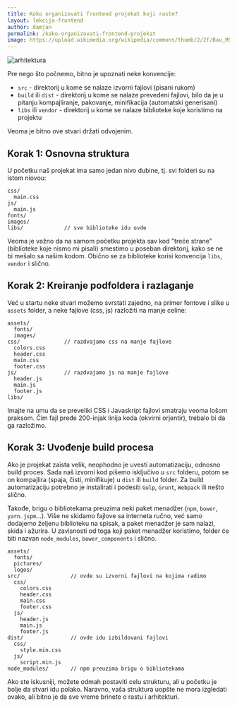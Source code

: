 ```yaml
---
title: Kako organizovati frontend projekat koji raste?
layout: lekcija-frontend
author: damjan
permalink: /kako-organizovati-frontend-projekat
image: https://upload.wikimedia.org/wikipedia/commons/thumb/2/2f/Bau_MSW_%281%29.jpg/1280px-Bau_MSW_%281%29.jpg
---
```


<img class="full" src="{{page.image}}" alt="arhitektura">

Pre nego što počnemo, bitno je upoznati neke konvencije:

* `src` - direktorij u kome se nalaze izvorni fajlovi (pisani rukom)
* `build` ili `dist` - direktorij u kome se nalaze prevedeni fajlovi, bilo da je u pitanju kompajliranje, pakovanje, minifikacija (automatski generisani)
* `libs` ili `vendor` - direktorij u kome se nalaze biblioteke koje koristimo na projektu

Veoma je bitno ove stvari držati odvojenim.

## Korak 1: Osnovna struktura

U početku naš projekat ima samo jedan nivo dubine, tj. svi folderi su na istom niovou:

```
css/
  main.css
js/
  main.js
fonts/
images/
libs/             // sve biblioteke idu ovde
```

Veoma je važno da na samom početku projekta sav kod "treće strane" (biblioteke koje nismo mi pisali) smestimo u poseban direktorij, kako se ne bi mešalo sa našim kodom. Obično se za biblioteke korisi konvencija `libs`, `vendor` i slično.

## Korak 2: Kreiranje podfoldera i razlaganje

Već u startu neke stvari možemo svrstati zajedno, na primer fontove i slike u `assets` folder, a neke fajlove (css, js) razložiti na manje celine:

```
assets/
  fonts/
  images/
css/              // razdvajamo css na manje fajlove
  colors.css
  header.css
  main.css
  footer.css
js/               // razdvajamo js na manje fajlove
  header.js
  main.js
  footer.js
libs/
```

Imajte na umu da se preveliki CSS i Javaskript fajlovi smatraju veoma lošom praksom. Čim fajl pređe 200-injak linija koda (okvirni orjentir), trebalo bi da ga razložimo.

## Korak 3: Uvođenje build procesa

Ako je projekat zaista velik, neophodno je uvesti automatizaciju, odnosno build proces. Sada naš izvorni kod pišemo isključivo u `src` folderu, potom se on kompajlira (spaja, čisti, minifikuje) u `dist` ili `build` folder. Za build automatizaciju potrebno je instalirati i podesiti `Gulp`, `Grunt`, `Webpack` ili nešto slično.

Takođe, brigu o bibliotekama preuzima neki paket menadžer (`npm`, `bower`, `yarn`. `jspm`…). Više ne skidamo fajlove sa interneta ručno, već samo dodajemo željenu biblioteku na spisak, a paket menadžer je sam nalazi, skida i ažurira. U zavisnosti od toga koji paket menadžer koristimo, folder će biti nazvan `node_modules`, `bower_components` i slično.

```
assets/
  fonts/
  pictures/
  logos/
src/                // ovde su izvorni fajlovi na kojima radimo
  css/
    colors.css
    header.css
    main.css
    footer.css
  js/
    header.js
    main.js
    footer.js
dist/               // ovde idu izbildovani fajlovi
  css/
    style.min.css
  js/
    script.min.js
node_modules/       // npm preuzima brigu o bibliotekama
```

Ako ste iskusniji, možete odmah postaviti celu strukturu, ali u početku je bolje da stvari idu polako. Naravno, vaša struktura uopšte ne mora izgledati ovako, ali bitno je da sve vreme brinete o rastu i arhitekturi.
